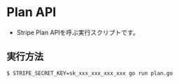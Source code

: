 # Plan API

* Stripe Plan APIを呼ぶ実行スクリプトです。

## 実行方法

```
$ STRIPE_SECRET_KEY=sk_xxx_xxx_xxx_xxx go run plan.go
```
